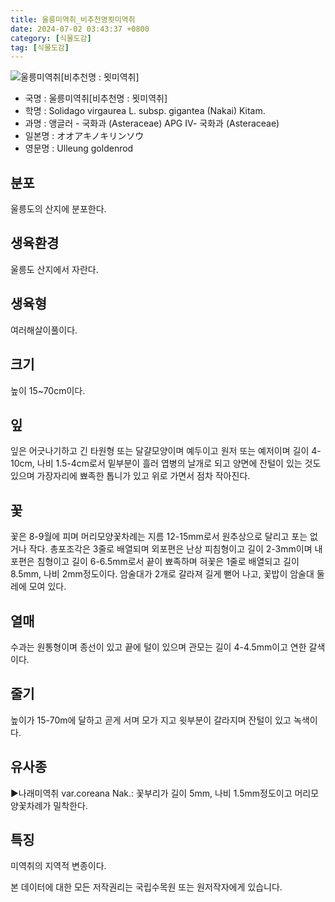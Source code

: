 ```yaml
---
title: 울릉미역취_비추천명묏미역취
date: 2024-07-02 03:43:37 +0800
category: [식물도감]
tag: [식물도감]
---
```




![울릉미역취[비추천명 : 묏미역취]](/fileUpload/plants/basic/Compositae/Solidago/8143/1_th2.JPG)
- 국명 : 울릉미역취[비추천명 : 묏미역취]
- 학명 : Solidago virgaurea L. subsp. gigantea (Nakai) Kitam.
- 과명 : 앵글러 - 국화과 (Asteraceae) APG Ⅳ- 국화과 (Asteraceae)
- 일본명 : オオアキノキリンソウ
- 영문명 : Ulleung goldenrod


## 분포
울릉도의 산지에 분포한다.
## 생육환경
울릉도 산지에서 자란다.
## 생육형
여러해살이풀이다.
## 크기
높이 15~70cm이다.
## 잎
잎은 어긋나기하고 긴 타원형 또는 달걀모양이며 예두이고 원저 또는 예저이며 길이 4-10cm, 나비 1.5-4cm로서 밑부분이 흘러 엽병의 날개로 되고 양면에 잔털이 있는 것도 있으며 가장자리에 뾰족한 톱니가 있고 위로 가면서 점차 작아진다.
## 꽃
꽃은 8-9월에 피며 머리모양꽃차례는 지름 12-15mm로서 원추상으로 달리고 포는 없거나 작다. 총포조각은 3줄로 배열되며 외포편은 난상 피침형이고 길이 2-3mm이며 내포편은 침형이고 길이 6-6.5mm로서 끝이 뾰족하며 혀꽃은 1줄로 배열되고 길이 8.5mm, 나비 2mm정도이다. 암술대가 2개로 갈라져 길게 뻗어 나고, 꽃밥이 암술대 둘레에 모여 있다.
## 열매
수과는 원통형이며 종선이 있고 끝에 털이 있으며 관모는 길이 4-4.5mm이고 연한 갈색이다.
## 줄기
높이가 15-70m에 달하고 곧게 서며 모가 지고 윗부분이 갈라지며 잔털이 있고 녹색이다.
## 유사종
▶나래미역취 var.coreana Nak.: 꽃부리가 길이 5mm, 나비 1.5mm정도이고 머리모양꽃차례가 밀착한다.
## 특징
미역취의 지역적 변종이다.






본 데이터에 대한 모든 저작권리는 국립수목원 또는 원저작자에게 있습니다.
